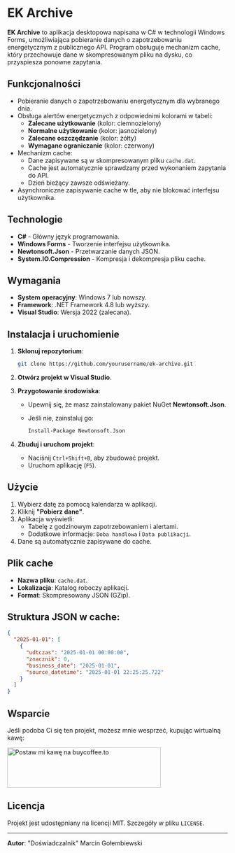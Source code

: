# EK Archive

**EK Archive** to aplikacja desktopowa napisana w C# w technologii Windows Forms, umożliwiająca pobieranie danych o zapotrzebowaniu energetycznym z publicznego API. Program obsługuje mechanizm cache, który przechowuje dane w skompresowanym pliku na dysku, co przyspiesza ponowne zapytania.

## Funkcjonalności

- Pobieranie danych o zapotrzebowaniu energetycznym dla wybranego dnia.
- Obsługa alertów energetycznych z odpowiednimi kolorami w tabeli:
  - **Zalecane użytkowanie** (kolor: ciemnozielony)
  - **Normalne użytkowanie** (kolor: jasnozielony)
  - **Zalecane oszczędzanie** (kolor: żółty)
  - **Wymagane ograniczanie** (kolor: czerwony)
- Mechanizm cache:
  - Dane zapisywane są w skompresowanym pliku `cache.dat`.
  - Cache jest automatycznie sprawdzany przed wykonaniem zapytania do API.
  - Dzień bieżący zawsze odświeżany.
- Asynchroniczne zapisywanie cache w tle, aby nie blokować interfejsu użytkownika.

## Technologie

- **C#** - Główny język programowania.
- **Windows Forms** - Tworzenie interfejsu użytkownika.
- **Newtonsoft.Json** - Przetwarzanie danych JSON.
- **System.IO.Compression** - Kompresja i dekompresja pliku cache.

## Wymagania

- **System operacyjny**: Windows 7 lub nowszy.
- **Framework**: .NET Framework 4.8 lub wyższy.
- **Visual Studio**: Wersja 2022 (zalecana).

## Instalacja i uruchomienie

1. **Sklonuj repozytorium**:
   
   ```bash
   git clone https://github.com/yourusername/ek-archive.git
   ```

2. **Otwórz projekt w Visual Studio**.

3. **Przygotowanie środowiska**:
   
   - Upewnij się, że masz zainstalowany pakiet NuGet **Newtonsoft.Json**.
   
   - Jeśli nie, zainstaluj go:
     
     ```bash
     Install-Package Newtonsoft.Json
     ```

4. **Zbuduj i uruchom projekt**:
   
   - Naciśnij `Ctrl+Shift+B`, aby zbudować projekt.
   - Uruchom aplikację (`F5`).

## Użycie

1. Wybierz datę za pomocą kalendarza w aplikacji.
2. Kliknij **"Pobierz dane"**.
3. Aplikacja wyświetli:
   - Tabelę z godzinowym zapotrzebowaniem i alertami.
   - Dodatkowe informacje: `Doba handlowa` i `Data publikacji`.
4. Dane są automatycznie zapisywane do cache.

## Plik cache

- **Nazwa pliku**: `cache.dat`.
- **Lokalizacja**: Katalog roboczy aplikacji.
- **Format**: Skompresowany JSON (GZip).

## Struktura JSON w cache:

```json
{
  "2025-01-01": [
    {
      "udtczas": "2025-01-01 00:00:00",
      "znacznik": 0,
      "business_date": "2025-01-01",
      "source_datetime": "2025-01-01 22:25:25.722"
    }
  ]
}
```

## Wsparcie

Jeśli podoba Ci się ten projekt, możesz mnie wesprzeć, kupując wirtualną kawę:

<a href="https://buycoffee.to/doswiadczalnik" target="_blank"><img src="https://buycoffee.to/img/share-button-primary.png" style="width: 351px; height: 92px" alt="Postaw mi kawę na buycoffee.to"></a>

## Licencja

Projekt jest udostępniany na licencji MIT. Szczegóły w pliku `LICENSE`.

---

**Autor**: "Doświadczalnik" Marcin Gołembiewski
